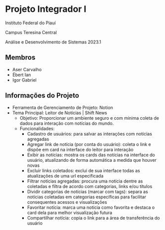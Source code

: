 # Projeto Integrador I
Instituto Federal do Piauí

Campus Teresina Central

Análise e Desenvolvimento de Sistemas 2023.1

## Membros

- Aser Carvalho
- Ébert Ian
- Igor Gabriel

## Informações do Projeto

- Ferramenta de Gerenciamento de Projeto: Notion
- Tema Principal: Leitor de Notícias | Shift News
  - Objetivo: Proporcionar um ambiente seguro e com mínima coleta de dados para interação com notícias do mundo.
  - Funcionalidades:
    - Cadastro de usuários: para salvar as interações com notícias agregadas
    - Agregar link de notícia (por conta do usuário): coleta o link e dispõe em card na interface do leitor para interação
    - Exibir as notícias: mostra os cards das notícias na interface do usuário, atualizando de forma automática a medida que houver novas
    - Excluir links coletados: exclui de sua interface todas as atualizações de uma url especificada
    - Filtrar notícias agregadas: procura uma notícia dentre as coletadas e filtra de acordo com categorias, links e/ou títulos
    - Dividir categorias de notícias (marcar com tags): separa as notícias coletadas em categorias específicas para facilitar consequentes acessos e visualizações
    - Favoritar notícia: marca uma notícia como favorita e destaca o card dela para melhor visualização futura
    - Compartilhar notícia: copia o link para a área de transferência do usuário
